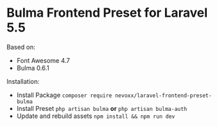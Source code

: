 # Bulma Frontend Preset for Laravel 5.5

Based on:
 * Font Awesome 4.7
 * Bulma 0.6.1

Installation:
 * Install Package `composer require nevoxx/laravel-frontend-preset-bulma`
 * Install Preset `php artisan bulma` **or** `php artisan bulma-auth`
 * Update and rebuild assets `npm install && npm run dev`
